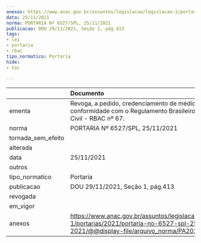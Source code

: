 ```yaml
---
anexos: https://www.anac.gov.br/assuntos/legislacao/legislacao-1/portarias/2021/portaria-no-6527-spl-25-11-2021/@@display-file/arquivo_norma/PA2021-6527.pdf
data: 25/11/2021
norma: PORTARIA Nº 6527/SPL, 25/11/2021
publicacao: DOU 29/11/2021, Seção 1, pág.413
tags:
- lei
- portaria
- rbac
tipo_normatico: Portaria
hide: 
- toc 
 
---
```


|                    | Documento                                                                                                                                            |
|:-------------------|:-----------------------------------------------------------------------------------------------------------------------------------------------------|
| ementa             | Revoga, a pedido, credenciamento de médico em conformidade com o Regulamento Brasileiro de Aviação Civil - RBAC nº 67.                               |
| norma              | PORTARIA Nº 6527/SPL, 25/11/2021                                                                                                                     |
| tornada_sem_efeito |                                                                                                                                                      |
| alterada           |                                                                                                                                                      |
| data               | 25/11/2021                                                                                                                                           |
| outros             |                                                                                                                                                      |
| tipo_normatico     | Portaria                                                                                                                                             |
| publicacao         | DOU 29/11/2021, Seção 1, pág.413                                                                                                                     |
| revogada           |                                                                                                                                                      |
| em_vigor           |                                                                                                                                                      |
| anexos             | https://www.anac.gov.br/assuntos/legislacao/legislacao-1/portarias/2021/portaria-no-6527-spl-25-11-2021/@@display-file/arquivo_norma/PA2021-6527.pdf |